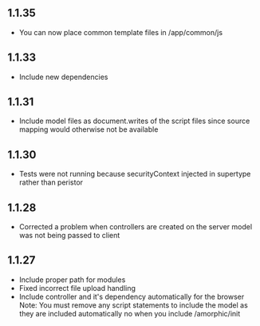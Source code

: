 ## 1.1.35
* You can now place common template files in /app/common/js
## 1.1.33
* Include new dependencies
## 1.1.31
* Include model files as document.writes of the script files since source mapping would otherwise not be available
## 1.1.30
* Tests were not running because securityContext injected in supertype rather than peristor
## 1.1.28
* Corrected a problem when controllers are created on the server model was not being passed to client
## 1.1.27
* Include proper path for modules
* Fixed incorrect file upload handling
* Include controller and it's dependency automatically for the browser
Note:  You must remove any script statements to include the model as they are included automatically no
       when you include /amorphic/init